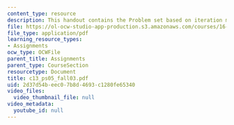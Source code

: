 ```yaml
---
content_type: resource
description: This handout contains the Problem set based on iteration method.
file: https://ol-ocw-studio-app-production.s3.amazonaws.com/courses/16-01-unified-engineering-i-ii-iii-iv-fall-2005-spring-2006/2d37d54beec07b8d4693c1280fe65340_c13_ps05_fall03.pdf
file_type: application/pdf
learning_resource_types:
- Assignments
ocw_type: OCWFile
parent_title: Assignments
parent_type: CourseSection
resourcetype: Document
title: c13_ps05_fall03.pdf
uid: 2d37d54b-eec0-7b8d-4693-c1280fe65340
video_files:
  video_thumbnail_file: null
video_metadata:
  youtube_id: null
---
```


